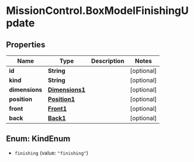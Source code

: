 # MissionControl.BoxModelFinishingUpdate

## Properties
Name | Type | Description | Notes
------------ | ------------- | ------------- | -------------
**id** | **String** |  | [optional] 
**kind** | **String** |  | [optional] 
**dimensions** | [**Dimensions1**](Dimensions1.md) |  | [optional] 
**position** | [**Position1**](Position1.md) |  | [optional] 
**front** | [**Front1**](Front1.md) |  | [optional] 
**back** | [**Back1**](Back1.md) |  | [optional] 

<a name="KindEnum"></a>
## Enum: KindEnum

* `finishing` (value: `"finishing"`)

